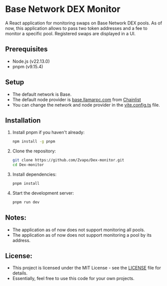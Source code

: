 # Base Network DEX Monitor

A React application for monitoring swaps on Base Network DEX pools.
As of now, this application allows to pass two token addresses and a fee to monitor a specific pool.
Registered swaps are displayed in a UI.

## Prerequisites

- Node.js (v22.13.0)
- pnpm (v9.15.4)

## Setup
- The default network is Base.
- The default node provider is [base.llamarpc.com](https://base.llamarpc.com) from [Chainlist](https://chainlist.org/)
- You can change the network and node provider in the [vite.config.ts](./vite.config.ts) file.

## Installation

1. Install pnpm if you haven't already:
   ```bash
   npm install -g pnpm
   ```

2. Clone the repository:
   ```bash
   git clone https://github.com/Zvapo/Dex-monitor.git
   cd Dex-monitor
   ```

3. Install dependencies:
   ```bash
   pnpm install
   ```

4. Start the development server:
   ```bash
   pnpm run dev
   ```

## Notes:
- The application as of now does not support monitoring all pools.
- The application as of now does not support monitoring a pool by its address.

## License:
- This project is licensed under the MIT License - see the [LICENSE](LICENSE) file for details.
- Essentially, feel free to use this code for your own projects.